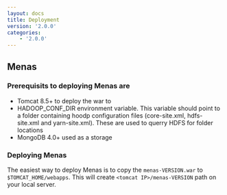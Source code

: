 ```yaml
---
layout: docs
title: Deployment
version: '2.0.0'
categories:
    - '2.0.0'
---
```


## Menas

### Prerequisits to deploying Menas are

- Tomcat 8.5+ to deploy the war to
- HADOOP_CONF_DIR environment variable. This variable should point to a folder containing hoodp configuration files (core-site.xml, hdfs-site.xml and yarn-site.xml). These are used to querry HDFS for folder locations
- MongoDB 4.0+ used as a storage

### Deploying Menas

The easiest way to deploy Menas is to copy the `menas-VERSION.war` to `$TOMCAT_HOME/webapps`. This will create `<tomcat IP>/menas-VERSION` path on your local server.
